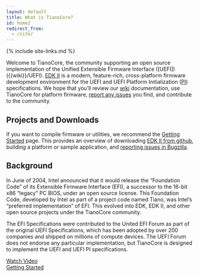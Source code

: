 ```yaml
---
layout: default
title: What is TianoCore?
id: home2
redirect_from:
  - /site/
---
```

{% include site-links.md %}

Welcome to TianoCore, the community supporting an open source implementation of the Unified Extensible Firmware Interface ([UEFI])({{wiki}}/UEFI). [EDK II]({{wiki}}/EDK-II) is a modern, feature-rich, cross-platform firmware development environment for the UEFI and UEFI Platform Initialization ([PI]({{wiki}}/PI)) specifications. We hope that you’ll review our [wiki]({{wiki}}) documentation, use TianoCore for platform firmware, [report any issues]({{wiki}}/Reporting-Issues) you find, and contribute to the community.

## Projects and Downloads
If you want to compile firmware or utilities, we recommend the [Getting Started]({{baseurl}}/getting-started.html) page. This provides an overview of downloading [EDK II from github](https://github.com/tianocore/edk2), building a platform or sample application, and [reporting issues in Bugzilla]({{wiki}}/Reporting-Issues).

## Background
In June of 2004, Intel announced that it would release the “Foundation Code” of its Extensible Firmware Interface (EFI), a successor to the 16-bit x86 “legacy” PC BIOS, under an open source license. This Foundation Code, developed by Intel as part of a project code named Tiano, was Intel’s “preferred implementation” of EFI. This evolved into EDK, EDK II, and other open source projects under the TianoCore community.

The EFI Specifications were contributed to the United EFI Forum as part of the original UEFI Specifications, which has been adopted by over 200 companies and shipped on millions of compute devices. The UEFI Forum does not endorse any particular implementation, but TianoCore is designed to implement the UEFI and UEFI PI specifications.

<div class="tcFrontPageButtons">
<a href="https://youtu.be/NAJ5Iwxzx_Y" target="_blank"><div class="tcButton">Watch Video</div></a>
<a href="{{baseurl}}/getting-started.html"><div class="tcButton">Getting Started</div></a>
</div>
